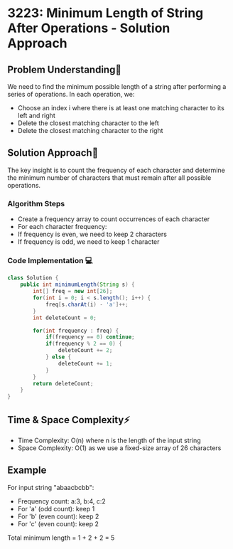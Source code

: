 # 3223: Minimum Length of String After Operations - Solution Approach

## Problem Understanding🤔

We need to find the minimum possible length of a string after performing a series of operations. In each operation, we:

- Choose an index i where there is at least one matching character to its left and right
- Delete the closest matching character to the left
- Delete the closest matching character to the right

## Solution Approach🎯

The key insight is to count the frequency of each character and determine the minimum number of characters that must remain after all possible operations.

### Algorithm Steps

- Create a frequency array to count occurrences of each character
- For each character frequency:
- If frequency is even, we need to keep 2 characters
- If frequency is odd, we need to keep 1 character

### **Code Implementation 💻**

```java
class Solution {
    public int minimumLength(String s) {
        int[] freq = new int[26];
        for(int i = 0; i < s.length(); i++) {
            freq[s.charAt(i) - 'a']++;
        }
        int deleteCount = 0;

        for(int frequency : freq) {
            if(frequency == 0) continue;
            if(frequency % 2 == 0) {
                deleteCount += 2;
            } else {
                deleteCount += 1;
            }
        }
        return deleteCount;
    }
}
```

## Time & Space Complexity⚡

- Time Complexity: O(n) where n is the length of the input string
- Space Complexity: O(1) as we use a fixed-size array of 26 characters

## Example

For input string "abaacbcbb":

- Frequency count: a:3, b:4, c:2
- For 'a' (odd count): keep 1
- For 'b' (even count): keep 2
- For 'c' (even count): keep 2

Total minimum length = 1 + 2 + 2 = 5